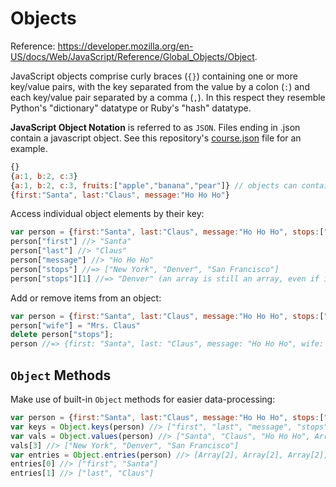 
# Objects

Reference: https://developer.mozilla.org/en-US/docs/Web/JavaScript/Reference/Global_Objects/Object.

JavaScript objects comprise curly braces (`{}`) containing one or more key/value pairs, with the key separated from the value by a colon (`:`) and each key/value pair separated by a comma (`,`). In this respect they resemble Python's "dictionary" datatype or Ruby's "hash" datatype.

**JavaScript Object Notation** is referred to as `JSON`. Files ending in .json contain a javascript object. See this repository's [course.json](/course.json) file for an example.

```` js
{}
{a:1, b:2, c:3}
{a:1, b:2, c:3, fruits:["apple","banana","pear"]} // objects can contain arrays
{first:"Santa", last:"Claus", message:"Ho Ho Ho"}
````

Access individual object elements by their key:

```` js
var person = {first:"Santa", last:"Claus", message:"Ho Ho Ho", stops:["New York", "Denver", "San Francisco"]}
person["first"] //> "Santa"
person["last"] //> "Claus"
person["message"] //> "Ho Ho Ho"
person["stops"] //=> ["New York", "Denver", "San Francisco"]
person["stops"][1] //=> "Denver" (an array is still an array, even if it exists inside a JSON object!)
````

Add or remove items from an object:

```` js
var person = {first:"Santa", last:"Claus", message:"Ho Ho Ho", stops:["New York", "Denver", "San Francisco"]}
person["wife"] = "Mrs. Claus"
delete person["stops"];
person //=> {first: "Santa", last: "Claus", message: "Ho Ho Ho", wife: "Mrs. Claus"}
````

## `Object` Methods

Make use of built-in `Object` methods for easier data-processing:

```` js
var person = {first:"Santa", last:"Claus", message:"Ho Ho Ho", stops:["New York", "Denver", "San Francisco"]}
var keys = Object.keys(person) //> ["first", "last", "message", "stops"]
var vals = Object.values(person) //> ["Santa", "Claus", "Ho Ho Ho", Array[3]]
vals[3] //> ["New York", "Denver", "San Francisco"]
var entries = Object.entries(person) //> [Array[2], Array[2], Array[2], Array[2]]
entries[0] //> ["first", "Santa"]
entries[1] //> ["last", "Claus"]
````
